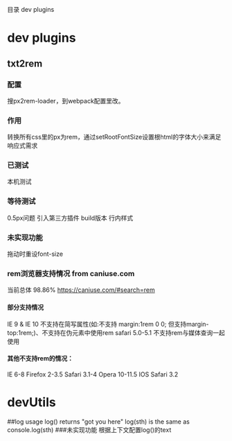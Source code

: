 目录
dev plugins

# dev plugins
## txt2rem
### 配置
搜px2rem-loader，到webpack配置里改。

### 作用
转换所有css里的px为rem，通过setRootFontSize设置根html的字体大小来满足响应式需求

### 已测试
本机测试

### 等待测试
0.5px问题
引入第三方插件
build版本
行内样式

### 未实现功能
拖动时重设font-size

### rem浏览器支持情况 from caniuse.com
当前总体 98.86%
https://caniuse.com/#search=rem
#### 部分支持情况
IE 9 & IE 10 不支持在简写属性(如:不支持 margin:1rem 0 0; 但支持margin-top:1rem;)、不支持在伪元素中使用rem
safari 5.0-5.1 不支持rem与媒体查询一起使用
#### 其他不支持rem的情况：
IE 6-8 
Firefox 2-3.5
Safari 3.1-4
Opera 10-11.5
IOS Safari 3.2


# devUtils
##log 
usage
log() returns "got you here"
log(sth) is the same as console.log(sth)
###未实现功能
根据上下文配置log()的text





